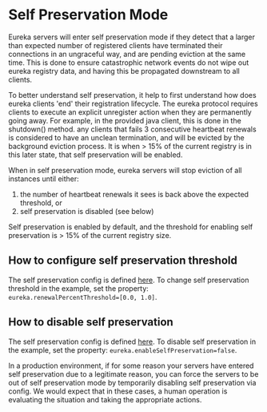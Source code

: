 # Self Preservation Mode

Eureka servers will enter self preservation mode if they detect that a larger than expected number of registered clients have terminated their connections in an ungraceful way, and are pending eviction at the same time. This is done to ensure catastrophic network events do not wipe out eureka registry data, and having this be propagated downstream to all clients.

To better understand self preservation, it help to first understand how does eureka clients 'end' their registration lifecycle. The eureka protocol requires clients to execute an explicit unregister action when they are permanently going away. For example, in the provided java client, this is done in the shutdown() method.
any clients that fails 3 consecutive heartbeat renewals is considered to have an unclean termination, and will be evicted by the background eviction process. It is when > 15% of the current registry is in this later state, that self preservation will be enabled.

When in self preservation mode, eureka servers will stop eviction of all instances until either:
1. the number of heartbeat renewals it sees is back above the expected threshold, or
2. self preservation is disabled (see below)

Self preservation is enabled by default, and the threshold for enabling self preservation is > 15% of the current registry size.

## How to configure self preservation threshold
The self preservation config is defined [here](https://github.com/Netflix/eureka/blob/master/eureka-core/src/main/java/com/netflix/eureka/DefaultEurekaServerConfig.java#L221). To change self preservation threshold in the example, set the property: `eureka.renewalPercentThreshold=[0.0, 1.0]`.

## How to disable self preservation
The self preservation config is defined [here](https://github.com/Netflix/eureka/blob/master/eureka-core/src/main/java/com/netflix/eureka/DefaultEurekaServerConfig.java#L195). To disable self preservation in the example, set the property: `eureka.enableSelfPreservation=false`.

In a production environment, if for some reason your servers have entered self preservation due to a legitimate reason, you can force the servers to be out of self preservation mode by temporarily disabling self preservation via config. We would expect that in these cases, a human operation is evaluating the situation and taking the appropriate actions.